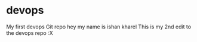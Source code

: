 # devops
My first devops Git repo
hey my name is ishan kharel
This is my 2nd edit to the devops repo
:X


